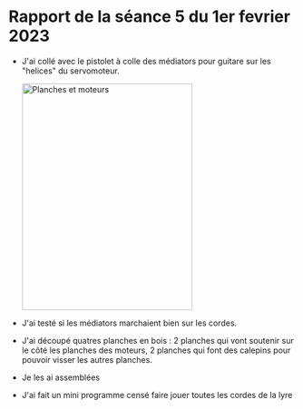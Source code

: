 <h1>Rapport de la séance 5 du 1er fevrier 2023</h1>
<ul>
  <li><p>J'ai collé avec le pistolet à colle des médiators pour guitare sur les "helices" du servomoteur.</p></li>
  <img src="pistolet.pdf" alt="Planches et moteurs" style="width:300px;height:400px;"/>
  <li><p>J'ai testé si les médiators marchaient bien sur les cordes.</p></li>
  <li><p>J'ai découpé quatres planches en bois : 2 planches qui vont soutenir sur le côté les planches des moteurs, 2 planches qui font des calepins pour pouvoir visser les autres planches.<p></li>
  <li><p>Je les ai assemblées<p></li>
  <li><p>J'ai fait un mini programme censé faire jouer toutes les cordes de la lyre<p></li>


